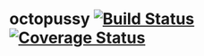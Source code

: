 # octopussy [![Build Status](https://travis-ci.org/serge2nd/octopussy.svg?branch=develop)](https://travis-ci.org/serge2nd/octopussy) [![Coverage Status](https://coveralls.io/repos/github/serge2nd/octopussy/badge.svg?branch=develop)](https://coveralls.io/github/serge2nd/octopussy?branch=develop)
